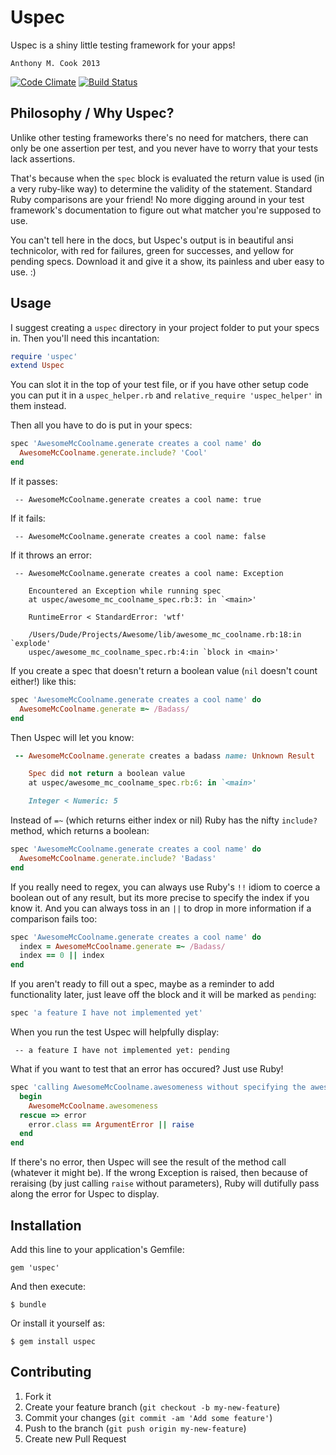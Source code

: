 Uspec
=====

Uspec is a shiny little testing framework for your apps!

    Anthony M. Cook 2013

[![Code Climate](https://codeclimate.com/github/acook/uspec.png)](https://codeclimate.com/github/acook/uspec)
[![Build Status](https://travis-ci.org/acook/uspec.png?branch=master)](https://travis-ci.org/acook/uspec)

Philosophy / Why Uspec?
-----------------------

Unlike other testing frameworks there's no need for matchers, there can only be one assertion per test, and you never have to worry that your tests lack assertions.

That's because when the `spec` block is evaluated the return value is used (in a very ruby-like way) to determine the validity of the statement. Standard Ruby comparisons are your friend! No more digging around in your test framework's documentation to figure out what matcher you're supposed to use.

You can't tell here in the docs, but Uspec's output is in beautiful ansi technicolor, with red for failures, green for successes, and yellow for pending specs. Download it and give it a show, its painless and uber easy to use. :)

Usage
-----

I suggest creating a `uspec` directory in your project folder to put your specs in. Then you'll need this incantation:

```ruby
require 'uspec'
extend Uspec
```

You can slot it in the top of your test file, or if you have other setup code you can put it in a `uspec_helper.rb` and `relative_require 'uspec_helper'` in them instead.

Then all you have to do is put in your specs:

```ruby
spec 'AwesomeMcCoolname.generate creates a cool name' do
  AwesomeMcCoolname.generate.include? 'Cool'
end
```

If it passes:

```
 -- AwesomeMcCoolname.generate creates a cool name: true
```

If it fails:

```
 -- AwesomeMcCoolname.generate creates a cool name: false
```

If it throws an error:

```
 -- AwesomeMcCoolname.generate creates a cool name: Exception

    Encountered an Exception while running spec
    at uspec/awesome_mc_coolname_spec.rb:3: in `<main>'

    RuntimeError < StandardError: 'wtf'

    /Users/Dude/Projects/Awesome/lib/awesome_mc_coolname.rb:18:in `explode'
    uspec/awesome_mc_coolname_spec.rb:4:in `block in <main>'
```

If you create a spec that doesn't return a boolean value (`nil` doesn't count either!) like this:

```ruby
spec 'AwesomeMcCoolname.generate creates a cool name' do
  AwesomeMcCoolname.generate =~ /Badass/
end
```

Then Uspec will let you know:

```ruby
 -- AwesomeMcCoolname.generate creates a badass name: Unknown Result

    Spec did not return a boolean value
    at uspec/awesome_mc_coolname_spec.rb:6: in `<main>'

    Integer < Numeric: 5
```

Instead of `=~` (which returns either index or nil) Ruby has the nifty `include?` method, which returns a boolean:

```ruby
spec 'AwesomeMcCoolname.generate creates a cool name' do
  AwesomeMcCoolname.generate.include? 'Badass'
end
```

If you really need to regex, you can always use Ruby's `!!` idiom to coerce a boolean out of any result,
but its more precise to specify the index if you know it.
And you can always toss in an `||` to drop in more information if a comparison fails too:

```ruby
spec 'AwesomeMcCoolname.generate creates a cool name' do
  index = AwesomeMcCoolname.generate =~ /Badass/
  index == 0 || index
end
```

If you aren't ready to fill out a spec, maybe as a reminder to add functionality later, just leave off the block and it will be marked as `pending`:

```ruby
spec 'a feature I have not implemented yet'
```

When you run the test Uspec will helpfully display:

```
 -- a feature I have not implemented yet: pending
```

What if you want to test that an error has occured? Just use Ruby!

```ruby
spec 'calling AwesomeMcCoolname.awesomeness without specifying the awesomeness level should explode' do
  begin
    AwesomeMcCoolname.awesomeness
  rescue => error
    error.class == ArgumentError || raise
  end
end
```

If there's no error, then Uspec will see the result of the method call (whatever it might be).
If the wrong Exception is raised, then because of reraising (by just calling `raise` without parameters),
Ruby will dutifully pass along the error for Uspec to display.

Installation
------------

Add this line to your application's Gemfile:

    gem 'uspec'

And then execute:

    $ bundle

Or install it yourself as:

    $ gem install uspec

Contributing
------------

1. Fork it
2. Create your feature branch (`git checkout -b my-new-feature`)
3. Commit your changes (`git commit -am 'Add some feature'`)
4. Push to the branch (`git push origin my-new-feature`)
5. Create new Pull Request
